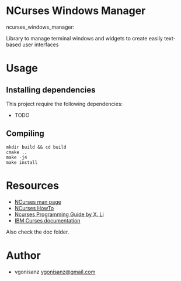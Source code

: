 # NCurses Windows Manager

ncurses_windows_manager:

Library to manage terminal windows and widgets to create easily text-based user interfaces

# Usage

## Installing dependencies

This project require the following dependencies:

* TODO

## Compiling

```
mkdir build && cd build
cmake ..
make -j4
make install
```


# Resources

* [NCurses man page](https://invisible-island.net/ncurses/man/ncurses.3x.html)
* [NCurses HowTo](http://www.tldp.org/HOWTO/NCURSES-Programming-HOWTO/)
* [Ncurses Programming Guide by X. Li](http://hughm.cs.ukzn.ac.za/~murrellh/os/notes/ncurses.html)
* [IBM Curses documentation](https://www.ibm.com/support/knowledgecenter/en/ssw_aix_72/com.ibm.aix.genprogc/curses.htm)

Also check the doc folder.

# Author

* vgonisanz <vgonisanz@gmail.com>
